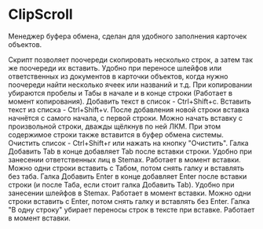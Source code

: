 # ClipScroll
Менеджер буфера обмена, сделан для удобного заполнения карточек объектов.

Скрипт позволяет поочереди скопировать несколько строк, а затем так же поочереди их вставить. 
Удобно при переносе шлейфов или ответственных из документов в карточки объектов, когда нужно поочереди найти несколько ячеек или названий и т.д.
При копировании убираются пробелы и Табы в начале и в конце строки (Работает в момент копирования).
Добавить текст в список - Ctrl+Shift+c. 
Вставить текст из списка - Ctrl+Shift+v. После добавления новой строки вставка начнётся с самого начала, с первой строки.
Можно начать вставку с произвольной строки, дважды щёлкнув по ней ЛКМ. При этом содержимое строки также вставится в буфер обмена системы.
Очистить список - Ctrl+Shift+r или нажать на кнопку "Очистить".
Галка Добавить Tab в конце добавляет Tab после вставки строки. Удобно при занесении ответственных лиц в Stemax. Работает в момент вставки. Можно одни строки вставить с Табом, потом снять галку и вставлять без таба.
Галка Добавить Enter в конце добавляет Enter после вставки строки (и после Таба, если стоит галка Добавить Tab). Удобно при занесении шлейфов в Stemax. Работает в момент вставки. Можно одни строки вставить с Enter, потом снять галку и вставлять без Enter.
Галка "В одну строку" убирает переносы строк в тексте при вставке. Работает в момент вставки.
